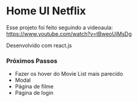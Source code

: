# Home UI Netflix

Esse projeto foi feito seguindo a videoaula: https://www.youtube.com/watch?v=tBweoUiMsDg

Desenvolvido com react.js

### Próximos Passos

- Fazer os hover do Movie List mais parecido
- Modal
- Página de filme
- Página de login
